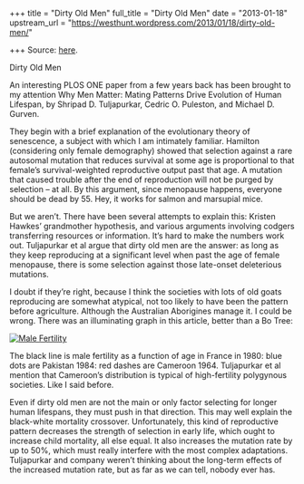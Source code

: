 +++
title = "Dirty Old Men"
full_title = "Dirty Old Men"
date = "2013-01-18"
upstream_url = "https://westhunt.wordpress.com/2013/01/18/dirty-old-men/"

+++
Source: [here](https://westhunt.wordpress.com/2013/01/18/dirty-old-men/).

Dirty Old Men

An interesting PLOS ONE paper from a few years back has been brought to
my attention Why Men Matter: Mating Patterns Drive Evolution of Human
Lifespan, by Shripad D. Tuljapurkar, Cedric O. Puleston, and Michael D.
Gurven.

They begin with a brief explanation of the evolutionary theory of
senescence, a subject with which I am intimately familiar. Hamilton
(considering only female demography) showed that selection against a
rare autosomal mutation that reduces survival at some age is
proportional to that female’s survival-weighted reproductive output past
that age. A mutation that caused trouble after the end of reproduction
will not be purged by selection – at all. By this argument, since
menopause happens, everyone should be dead by 55. Hey, it works for
salmon and marsupial mice.

But we aren’t. There have been several attempts to explain this: Kristen
Hawkes’ grandmother hypothesis, and various arguments involving codgers
transferring resources or information. It’s hard to make the numbers
work out. Tuljapurkar et al argue that dirty old men are the answer: as
long as they keep reproducing at a significant level when past the age
of female menopause, there is some selection against those late-onset
deleterious mutations.

I doubt if they’re right, because I think the societies with lots of old
goats reproducing are somewhat atypical, not too likely to have been the
pattern before agriculture. Although the Australian Aborigines manage
it. I could be wrong. There was an illuminating graph in this article,
better than a Bo Tree:

[![Male
Fertility](https://westhunt.files.wordpress.com/2013/01/male-fertility.jpg?w=640&h=507)](https://westhunt.files.wordpress.com/2013/01/male-fertility.jpg)

The black line is male fertility as a function of age in France in 1980:
blue dots are Pakistan 1984: red dashes are Cameroon 1964. Tuljapurkar
et al mention that Cameroon’s distribution is typical of high-fertility
polygynous societies. Like I said before.

Even if dirty old men are not the main or only factor selecting for
longer human lifespans, they must push in that direction. This may well
explain the black-white mortality crossover. Unfortunately, this kind of
reproductive pattern decreases the strength of selection in early life,
which ought to increase child mortality, all else equal. It also
increases the mutation rate by up to 50%, which must really interfere
with the most complex adaptations. Tuljapurkar and company weren’t
thinking about the long-term effects of the increased mutation rate, but
as far as we can tell, nobody ever has.

